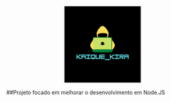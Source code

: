 <div align="center">
<img src ="https://github.com/kaique-kira/TreinamentoSpring/blob/main/imagens/1.png" width="200px"> 
</div>

##Projeto focado em melhorar o desenvolvimento em Node.JS
